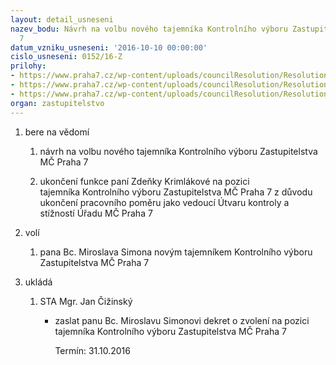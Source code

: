 ```yaml
---
layout: detail_usneseni
nazev_bodu: Návrh na volbu nového tajemníka Kontrolního výboru Zastupitelstva MČ Praha
  7
datum_vzniku_usneseni: '2016-10-10 00:00:00'
cislo_usneseni: 0152/16-Z
prilohy:
- https://www.praha7.cz/wp-content/uploads/councilResolution/Resolutions/27474/export/Duvodovazprava_KVnovytajemnik~116037.doc
- https://www.praha7.cz/wp-content/uploads/councilResolution/Resolutions/27474/export/strnadovaKV~116036.pdf
- https://www.praha7.cz/wp-content/uploads/councilResolution/Resolutions/27474/export/export~301521.pdf
organ: zastupitelstvo
---
```

<OL class=urzList_view id=urzList>
<LI class=urzClass1><SPAN name="1">bere na vědomí</SPAN> 
<OL class=urzOlClass>
<LI class=urzClass2 style="TEXT-ALIGN: left"><SPAN>
<P>návrh na volbu nového tajemníka Kontrolního výboru Zastupitelstva MČ Praha 7</P></SPAN></LI>
<LI class=urzClass2 style="TEXT-ALIGN: left"><SPAN>
<P>ukončení funkce paní Zdeňky Krimlákové&nbsp;na pozici tajemníka&nbsp;Kontrolního výboru Zastupitelstva MČ Praha 7 z důvodu ukončení pracovního poměru jako vedoucí Útvaru kontroly a stížností Úřadu MČ Praha 7</P></SPAN></LI></OL></LI>
<LI class=urzClass1><SPAN name="34">volí</SPAN> 
<OL class=urzOlClass>
<LI class=urzClass2 style="TEXT-ALIGN: left"><SPAN>
<P>pana Bc. Miroslava Simona novým tajemníkem Kontrolního výboru Zastupitelstva MČ Praha 7</P></SPAN></LI></OL></LI>
<LI class=urzClass1 id=urzUkoly><SPAN name="1">ukládá</SPAN>
<OL class=urzOlClass>
<LI class=urzClass2><SPAN>
<P>STA Mgr. Jan Čižinský</P></SPAN>
<UL class=urzUlClass>
<LI class=urzClass3><SPAN>
<P>zaslat panu Bc. Miroslavu Simonovi dekret o zvolení na pozici tajemníka Kontrolního výboru Zastupitelstva MČ Praha 7</P></SPAN><SPAN class=urzUkolTermin>Termín:&nbsp;31.10.2016</SPAN></LI></UL></LI></OL></LI></OL>